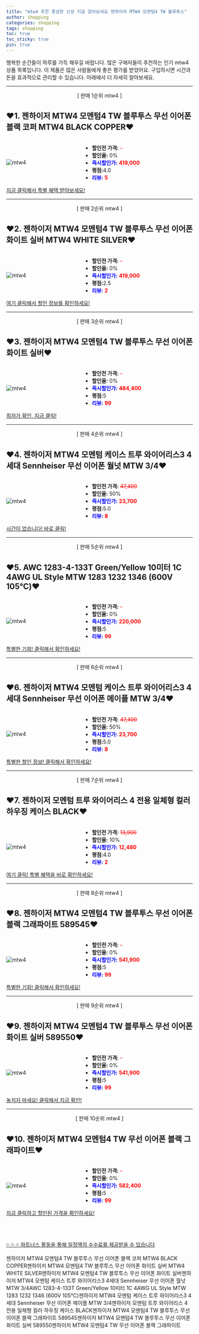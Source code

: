 ```yaml
---
title: "mtw4 추천 풍성한 신상 지금 알아보세요 젠하이저 MTW4 모멘텀4 TW 블루투스"
author: shopping
categories: shopping
tags: shopping
toc: true
toc_sticky: true
pin: true
---
```

행복한 순간들이 하루를 가득 채우길 바랍니다. 많은 구매자들이 추천하는 인기 mtw4 상품 목록입니다. 이 제품은 많은 사람들에게 좋은 평가를 받았어요. 구입하시면 시간과 돈을 효과적으로 관리할 수 있습니다. 아래에서 더 자세히 알아보세요.

---
<p class="toplist" style="margin: 0 auto; display: block; width: fit-content;">[ 판매 1순위 mtw4 ]</p>

<h2><strong>❤️1. 젠하이저 MTW4 모멘텀4 TW 블루투스 무선 이어폰 블랙 코퍼 MTW4 BLACK COPPER❤️</strong></h2>

<div style="display: flex; align-items: center;">
    <div style="flex: 0.4;">
        <img src="https://thumbnail6.coupangcdn.com/thumbnails/remote/230x230ex/image/vendor_inventory/a2d2/01e5db6ebddca2ef824acadaf9d186ba46e1b2077336829db17b40f37260.jpg" alt="mtw4" style="max-width: 100%;">
    </div>
    <div style="flex: 0.6; margin-left: 10px;">
        <ul>
            <li><strong>할인전 가격:</strong> <del style="color: red;">-</del></li>
            <li><strong>할인율:</strong> 0%</li>
            <li><span style='color:blue'><strong>즉시할인가:</strong></span> <span style='color:red'><strong>419,000</strong></span></li>
            <li><strong>평점:</strong>4.0</li>
            <li><span style='color:blue'><strong>리뷰:</strong></span> <span style='color:red'><strong>5</strong></span></li>
        </ul>
    </div>
</div>
<div class="center">
    <a href="https://William4Davisa.github.io?lptag=AF9450613&subid=githubio&pageKey=8034858962&traceid=V0-153&itemId=22477351009&vendorItemId=89549825500" class="myButton">
        지금 클릭해서 특별 혜택 받아보세요!
    </a>
</div>


---
<p class="toplist" style="margin: 0 auto; display: block; width: fit-content;">[ 판매 2순위 mtw4 ]</p>

<h2><strong>❤️2. 젠하이저 MTW4 모멘텀4 TW 블루투스 무선 이어폰 화이트 실버 MTW4 WHITE SILVER❤️</strong></h2>

<div style="display: flex; align-items: center;">
    <div style="flex: 0.4;">
        <img src="https://thumbnail7.coupangcdn.com/thumbnails/remote/230x230ex/image/vendor_inventory/42eb/47dc5f3ebcc89766a963f8c47eb0f1fa97d26fa16791eae10816732376a1.jpg" alt="mtw4" style="max-width: 100%;">
    </div>
    <div style="flex: 0.6; margin-left: 10px;">
        <ul>
            <li><strong>할인전 가격:</strong> <del style="color: red;">-</del></li>
            <li><strong>할인율:</strong> 0%</li>
            <li><span style='color:blue'><strong>즉시할인가:</strong></span> <span style='color:red'><strong>419,000</strong></span></li>
            <li><strong>평점:</strong>2.5</li>
            <li><span style='color:blue'><strong>리뷰:</strong></span> <span style='color:red'><strong>2</strong></span></li>
        </ul>
    </div>
</div>
<div class="center">
    <a href="https://William4Davisa.github.io?lptag=AF9450613&subid=githubio&pageKey=8034806266&traceid=V0-153&itemId=22477026852&vendorItemId=89549833961" class="myButton">
        여기 클릭해서 할인 정보를 확인하세요!
    </a>
</div>


---
<p class="toplist" style="margin: 0 auto; display: block; width: fit-content;">[ 판매 3순위 mtw4 ]</p>

<h2><strong>❤️3. 젠하이저 MTW4 모멘텀4 TW 블루투스 무선 이어폰 화이트 실버❤️</strong></h2>

<div style="display: flex; align-items: center;">
    <div style="flex: 0.4;">
        <img src="https://thumbnail6.coupangcdn.com/thumbnails/remote/230x230ex/image/vendor_inventory/6796/e1c5b7906b7bc9d0ab5d46f3abb63f4725e5314bda8b47ef0890f40c2692.jpg" alt="mtw4" style="max-width: 100%;">
    </div>
    <div style="flex: 0.6; margin-left: 10px;">
        <ul>
            <li><strong>할인전 가격:</strong> <del style="color: red;">-</del></li>
            <li><strong>할인율:</strong> 0%</li>
            <li><span style='color:blue'><strong>즉시할인가:</strong></span> <span style='color:red'><strong>484,400</strong></span></li>
            <li><strong>평점:</strong>5</li>
            <li><span style='color:blue'><strong>리뷰:</strong></span> <span style='color:red'><strong>99</strong></span></li>
        </ul>
    </div>
</div>
<div class="center">
    <a href="https://William4Davisa.github.io?lptag=AF9450613&subid=githubio&pageKey=8249898455&traceid=V0-153&itemId=23749323293&vendorItemId=90773858712" class="myButton">
        최저가 확인, 지금 클릭!
    </a>
</div>


---
<p class="toplist" style="margin: 0 auto; display: block; width: fit-content;">[ 판매 4순위 mtw4 ]</p>

<h2><strong>❤️4. 젠하이저 MTW4 모멘텀 케이스 트루 와이어리스3 4세대 Sennheiser 무선 이어폰 월넛 MTW 3/4❤️</strong></h2>

<div style="display: flex; align-items: center;">
    <div style="flex: 0.4;">
        <img src="https://thumbnail6.coupangcdn.com/thumbnails/remote/230x230ex/image/vendor_inventory/f8b8/d15ecf9d564d566662d5c91631d5879ced70010b1b0a289e04fa8a1e09cd.jpg" alt="mtw4" style="max-width: 100%;">
    </div>
    <div style="flex: 0.6; margin-left: 10px;">
        <ul>
            <li><strong>할인전 가격:</strong> <del style="color: red;">47,400</del></li>
            <li><strong>할인율:</strong> 50%</li>
            <li><span style='color:blue'><strong>즉시할인가:</strong></span> <span style='color:red'><strong>23,700</strong></span></li>
            <li><strong>평점:</strong>5.0</li>
            <li><span style='color:blue'><strong>리뷰:</strong></span> <span style='color:red'><strong>8</strong></span></li>
        </ul>
    </div>
</div>
<div class="center">
    <a href="https://William4Davisa.github.io?lptag=AF9450613&subid=githubio&pageKey=7933998048&traceid=V0-153&itemId=21832321476&vendorItemId=88880905665" class="myButton">
        시간이 없습니다! 바로 클릭!
    </a>
</div>


---
<p class="toplist" style="margin: 0 auto; display: block; width: fit-content;">[ 판매 5순위 mtw4 ]</p>

<h2><strong>❤️5. AWC 1283-4-133T Green/Yellow 10미터 1C 4AWG UL Style MTW 1283 1232 1346 (600V 105℃)❤️</strong></h2>

<div style="display: flex; align-items: center;">
    <div style="flex: 0.4;">
        <img src="https://thumbnail9.coupangcdn.com/thumbnails/remote/230x230ex/image/vendor_inventory/ebdd/6c3e73e04a6863ee76b747cf28d31096d8206313d579ef9bd3eb341e11a0.jpeg" alt="mtw4" style="max-width: 100%;">
    </div>
    <div style="flex: 0.6; margin-left: 10px;">
        <ul>
            <li><strong>할인전 가격:</strong> <del style="color: red;">-</del></li>
            <li><strong>할인율:</strong> 0%</li>
            <li><span style='color:blue'><strong>즉시할인가:</strong></span> <span style='color:red'><strong>220,000</strong></span></li>
            <li><strong>평점:</strong>5</li>
            <li><span style='color:blue'><strong>리뷰:</strong></span> <span style='color:red'><strong>99</strong></span></li>
        </ul>
    </div>
</div>
<div class="center">
    <a href="https://William4Davisa.github.io?lptag=AF9450613&subid=githubio&pageKey=7546040991&traceid=V0-153&itemId=19848181874&vendorItemId=86949440232" class="myButton">
        특별한 기회! 클릭해서 확인하세요!
    </a>
</div>


---
<p class="toplist" style="margin: 0 auto; display: block; width: fit-content;">[ 판매 6순위 mtw4 ]</p>

<h2><strong>❤️6. 젠하이저 MTW4 모멘텀 케이스 트루 와이어리스3 4세대 Sennheiser 무선 이어폰 메이플 MTW 3/4❤️</strong></h2>

<div style="display: flex; align-items: center;">
    <div style="flex: 0.4;">
        <img src="https://thumbnail7.coupangcdn.com/thumbnails/remote/230x230ex/image/vendor_inventory/35de/e5c8e6b8269a0f966c18ed8df190f4bc9ef74eb455103b361ae18952893a.jpg" alt="mtw4" style="max-width: 100%;">
    </div>
    <div style="flex: 0.6; margin-left: 10px;">
        <ul>
            <li><strong>할인전 가격:</strong> <del style="color: red;">47,400</del></li>
            <li><strong>할인율:</strong> 50%</li>
            <li><span style='color:blue'><strong>즉시할인가:</strong></span> <span style='color:red'><strong>23,700</strong></span></li>
            <li><strong>평점:</strong>5.0</li>
            <li><span style='color:blue'><strong>리뷰:</strong></span> <span style='color:red'><strong>8</strong></span></li>
        </ul>
    </div>
</div>
<div class="center">
    <a href="https://William4Davisa.github.io?lptag=AF9450613&subid=githubio&pageKey=7933998048&traceid=V0-153&itemId=21832321475&vendorItemId=88880905607" class="myButton">
        특별한 할인 정보! 클릭해서 확인하세요!
    </a>
</div>


---
<p class="toplist" style="margin: 0 auto; display: block; width: fit-content;">[ 판매 7순위 mtw4 ]</p>

<h2><strong>❤️7. 젠하이저 모멘텀 트루 와이어리스 4 전용 일체형 컬러 하우징 케이스 BLACK❤️</strong></h2>

<div style="display: flex; align-items: center;">
    <div style="flex: 0.4;">
        <img src="https://thumbnail7.coupangcdn.com/thumbnails/remote/230x230ex/image/vendor_inventory/2f1f/0885d7865d40d7b73c79e1ded32686ea1bd179fb8663de332d9613de7285.png" alt="mtw4" style="max-width: 100%;">
    </div>
    <div style="flex: 0.6; margin-left: 10px;">
        <ul>
            <li><strong>할인전 가격:</strong> <del style="color: red;">13,900</del></li>
            <li><strong>할인율:</strong> 10%</li>
            <li><span style='color:blue'><strong>즉시할인가:</strong></span> <span style='color:red'><strong>12,480</strong></span></li>
            <li><strong>평점:</strong>4.0</li>
            <li><span style='color:blue'><strong>리뷰:</strong></span> <span style='color:red'><strong>2</strong></span></li>
        </ul>
    </div>
</div>
<div class="center">
    <a href="https://William4Davisa.github.io?lptag=AF9450613&subid=githubio&pageKey=7973912412&traceid=V0-153&itemId=22094079671&vendorItemId=89171312320" class="myButton">
        여기 클릭! 특별 혜택을 바로 확인하세요!
    </a>
</div>


---
<p class="toplist" style="margin: 0 auto; display: block; width: fit-content;">[ 판매 8순위 mtw4 ]</p>

<h2><strong>❤️8. 젠하이저 MTW4 모멘텀4 TW 블루투스 무선 이어폰 블랙 그래파이트 589545❤️</strong></h2>

<div style="display: flex; align-items: center;">
    <div style="flex: 0.4;">
        <img src="https://thumbnail8.coupangcdn.com/thumbnails/remote/230x230ex/image/vendor_inventory/16db/ace4b2bebe4b5bf4330a3dd55e69e22c714133832ec4f282e9fe78117dbb.jpg" alt="mtw4" style="max-width: 100%;">
    </div>
    <div style="flex: 0.6; margin-left: 10px;">
        <ul>
            <li><strong>할인전 가격:</strong> <del style="color: red;">-</del></li>
            <li><strong>할인율:</strong> 0%</li>
            <li><span style='color:blue'><strong>즉시할인가:</strong></span> <span style='color:red'><strong>541,900</strong></span></li>
            <li><strong>평점:</strong>5</li>
            <li><span style='color:blue'><strong>리뷰:</strong></span> <span style='color:red'><strong>99</strong></span></li>
        </ul>
    </div>
</div>
<div class="center">
    <a href="https://William4Davisa.github.io?lptag=AF9450613&subid=githubio&pageKey=8210346096&traceid=V0-153&itemId=23562737093&vendorItemId=90072435261" class="myButton">
        특별한 기회! 클릭해서 확인하세요!
    </a>
</div>


---
<p class="toplist" style="margin: 0 auto; display: block; width: fit-content;">[ 판매 9순위 mtw4 ]</p>

<h2><strong>❤️9. 젠하이저 MTW4 모멘텀4 TW 블루투스 무선 이어폰 화이트 실버 589550❤️</strong></h2>

<div style="display: flex; align-items: center;">
    <div style="flex: 0.4;">
        <img src="https://thumbnail7.coupangcdn.com/thumbnails/remote/230x230ex/image/vendor_inventory/abae/ebc7b34ab2fe50f22e001a460807f0bd45246286f84b769bef7f196adf7e.jpg" alt="mtw4" style="max-width: 100%;">
    </div>
    <div style="flex: 0.6; margin-left: 10px;">
        <ul>
            <li><strong>할인전 가격:</strong> <del style="color: red;">-</del></li>
            <li><strong>할인율:</strong> 0%</li>
            <li><span style='color:blue'><strong>즉시할인가:</strong></span> <span style='color:red'><strong>541,900</strong></span></li>
            <li><strong>평점:</strong>5</li>
            <li><span style='color:blue'><strong>리뷰:</strong></span> <span style='color:red'><strong>99</strong></span></li>
        </ul>
    </div>
</div>
<div class="center">
    <a href="https://William4Davisa.github.io?lptag=AF9450613&subid=githubio&pageKey=8210348205&traceid=V0-153&itemId=23562747103&vendorItemId=90072441924" class="myButton">
        놓치지 마세요! 클릭해서 지금 확인!
    </a>
</div>


---
<p class="toplist" style="margin: 0 auto; display: block; width: fit-content;">[ 판매 10순위 mtw4 ]</p>

<h2><strong>❤️10. 젠하이저 MTW4 모멘텀4 TW 무선 이어폰 블랙 그래파이트❤️</strong></h2>

<div style="display: flex; align-items: center;">
    <div style="flex: 0.4;">
        <img src="https://thumbnail7.coupangcdn.com/thumbnails/remote/230x230ex/image/vendor_inventory/b097/94186f4194b3fe9b8c221b8dab30f4cc11a0701a6e0096b000cfde80c362.png" alt="mtw4" style="max-width: 100%;">
    </div>
    <div style="flex: 0.6; margin-left: 10px;">
        <ul>
            <li><strong>할인전 가격:</strong> <del style="color: red;">-</del></li>
            <li><strong>할인율:</strong> 0%</li>
            <li><span style='color:blue'><strong>즉시할인가:</strong></span> <span style='color:red'><strong>582,400</strong></span></li>
            <li><strong>평점:</strong>5</li>
            <li><span style='color:blue'><strong>리뷰:</strong></span> <span style='color:red'><strong>99</strong></span></li>
        </ul>
    </div>
</div>
<div class="center">
    <a href="https://William4Davisa.github.io?lptag=AF9450613&subid=githubio&pageKey=8090357588&traceid=V0-153&itemId=22847609997&vendorItemId=89882300629" class="myButton">
        지금 클릭하고 할인된 가격을 확인하세요!
    </a>
</div>

<br><br><br>[💦 💦 💦 파트너스 활동을 통해 일정액의 수수료를 제공받을 수 있습니다](https://link.coupang.com/a/bcpT2c)<br><br>젠하이저 MTW4 모멘텀4 TW 블루투스 무선 이어폰 블랙 코퍼 MTW4 BLACK COPPER젠하이저 MTW4 모멘텀4 TW 블루투스 무선 이어폰 화이트 실버 MTW4 WHITE SILVER젠하이저 MTW4 모멘텀4 TW 블루투스 무선 이어폰 화이트 실버젠하이저 MTW4 모멘텀 케이스 트루 와이어리스3 4세대 Sennheiser 무선 이어폰 월넛 MTW 3/4AWC 1283-4-133T Green/Yellow 10미터 1C 4AWG UL Style MTW 1283 1232 1346 (600V 105℃)젠하이저 MTW4 모멘텀 케이스 트루 와이어리스3 4세대 Sennheiser 무선 이어폰 메이플 MTW 3/4젠하이저 모멘텀 트루 와이어리스 4 전용 일체형 컬러 하우징 케이스 BLACK젠하이저 MTW4 모멘텀4 TW 블루투스 무선 이어폰 블랙 그래파이트 589545젠하이저 MTW4 모멘텀4 TW 블루투스 무선 이어폰 화이트 실버 589550젠하이저 MTW4 모멘텀4 TW 무선 이어폰 블랙 그래파이트